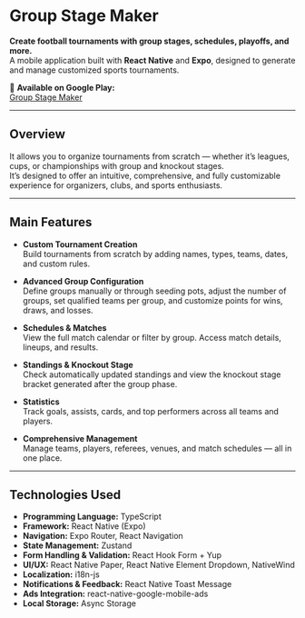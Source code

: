 # Group Stage Maker

**Create football tournaments with group stages, schedules, playoffs, and more.**  
A mobile application built with **React Native** and **Expo**, designed to generate and manage customized sports tournaments.

📱 **Available on Google Play:**  
[Group Stage Maker](https://play.google.com/store/apps/details?id=com.emanlogic.groupstagegenerator)

---

## Overview

It allows you to organize tournaments from scratch — whether it’s leagues, cups, or championships with group and knockout stages.  
It’s designed to offer an intuitive, comprehensive, and fully customizable experience for organizers, clubs, and sports enthusiasts.

---

## Main Features

- **Custom Tournament Creation**  
  Build tournaments from scratch by adding names, types, teams, dates, and custom rules.

- **Advanced Group Configuration**  
  Define groups manually or through seeding pots, adjust the number of groups, set qualified teams per group, and customize points for wins, draws, and losses.

- **Schedules & Matches**  
  View the full match calendar or filter by group. Access match details, lineups, and results.

- **Standings & Knockout Stage**  
  Check automatically updated standings and view the knockout stage bracket generated after the group phase.

- **Statistics**  
  Track goals, assists, cards, and top performers across all teams and players.

- **Comprehensive Management**  
  Manage teams, players, referees, venues, and match schedules — all in one place.

---

## Technologies Used

- **Programming Language:** TypeScript  
- **Framework:** React Native (Expo)  
- **Navigation:** Expo Router, React Navigation  
- **State Management:** Zustand  
- **Form Handling & Validation:** React Hook Form + Yup  
- **UI/UX:** React Native Paper, React Native Element Dropdown, NativeWind  
- **Localization:** i18n-js  
- **Notifications & Feedback:** React Native Toast Message  
- **Ads Integration:** react-native-google-mobile-ads  
- **Local Storage:** Async Storage  
